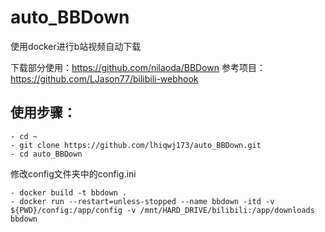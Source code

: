 # auto_BBDown
使用docker进行b站视频自动下载

下载部分使用：https://github.com/nilaoda/BBDown
参考项目：https://github.com/LJason77/bilibili-webhook

## 使用步骤：
```shell
- cd ~
- git clone https://github.com/lhiqwj173/auto_BBDown.git
- cd auto_BBDown
```
修改config文件夹中的config.ini
```shell
- docker build -t bbdown .
- docker run --restart=unless-stopped --name bbdown -itd -v ${PWD}/config:/app/config -v /mnt/HARD_DRIVE/bilibili:/app/downloads bbdown
```
